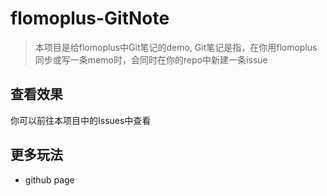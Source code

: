 # flomoplus-GitNote

>本项目是给flomoplus中Git笔记的demo, Git笔记是指，在你用flomoplus同步或写一条memo时，会同时在你的repo中新建一条issue

## 查看效果

你可以前往本项目中的Issues中查看


## 更多玩法

- github page


